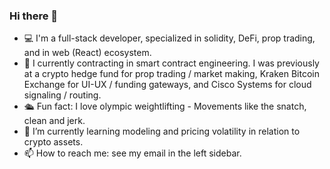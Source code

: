 ### Hi there 👋

- 💻 I'm a full-stack developer, specialized in solidity, DeFi, prop trading, and in web (React) ecosystem.
- 💼 I currently contracting in smart contract engineering.  I was previously at a crypto hedge fund for prop trading / market making, Kraken Bitcoin Exchange for UI-UX / funding gateways, and Cisco Systems for cloud signaling / routing. 
- 🛳️ Fun fact: I love olympic weightlifting - Movements like the snatch, clean and jerk.
- 🌱 I’m currently learning modeling and pricing volatility in relation to crypto assets. 
- 📫 How to reach me: see my email in the left sidebar.
